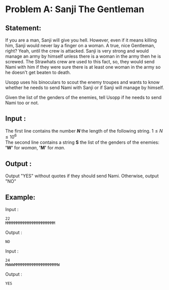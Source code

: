 # Problem A: Sanji The Gentleman

## Statement:
If you are a man, Sanji will give you hell. However, even if it means killing him, Sanji would never lay a finger on a woman. A true, nice Gentleman, right? Yeah, until the crew is attacked. Sanji is very strong and would manage an army by himself unless there is a woman in the army then he is screwed. The Strawhats crew are used to this fact, so, they would send Nami with him if they were sure there is at least one woman in the army so he doesn't get beaten to death.

Usopp uses his binoculars to scout the enemy troupes and wants to know whether he needs to send Nami with Sanji or if Sanji will manage by himself.

Given the list of the genders of the enemies, tell Usopp if he needs to send Nami too or not.
## Input :
The first line contains the number ***N*** the length of the following string. $1\le N \le 10^6$ <br>
The second line contains a string **S** the list of the genders of the enemies: **'W'** for *woman*, **'M'** for *man*.

## Output :
Output "YES" without quotes if they should send Nami. Otherwise, output "NO"

## Example:
Input :  

```
22
MMMMMMMMMMMMMMMMMMMMMM
```

Output :  

```
NO
```

Input :  

```
24
MWWWMMMMMMMMMMMMMMMMMMMW
```

Output :  

```
YES
```

